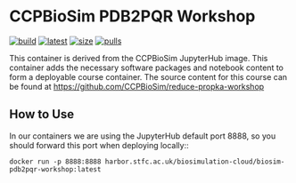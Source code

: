 CCPBioSim PDB2PQR Workshop
==========================

[![build](https://github.com/jimboid/biosim-pdb2pqr-workshop/actions/workflows/build.yml/badge.svg?branch=main)](https://github.com/jimboid/biosim-pdb2pqr-workshop/actions/workflows/build.yml)
[![latest](https://img.shields.io/badge/dynamic/xml?url=https%3A%2F%2Fgithub.com%2Fjimboid%2Fbackage%2Fraw%2Findex%2Fjimboid%2Fbiosim-pdb2pqr-workshop%2Fbiosim-pdb2pqr-workshop.xml&query=xml%2Fversion%5B.%2Flatest%5B.%3D%22true%22%5D%5D%2Ftags%5B.!%3D%22latest%22%5D&logo=github&label=latest&color=purple)](https://github.com/jimboid/biosim-pdb2pqr-workshop)
[![size](https://img.shields.io/badge/dynamic/xml?url=https%3A%2F%2Fgithub.com%2Fjimboid%2Fbackage%2Fraw%2Findex%2Fjimboid%2Fbiosim-pdb2pqr-workshop%2Fbiosim-pdb2pqr-workshop.xml&query=xml%2Fsize&logo=github&label=size&color=orange)](https://github.com/jimboid/biosim-pdb2pqr-workshop)
[![pulls](https://img.shields.io/badge/dynamic/xml?url=https%3A%2F%2Fgithub.com%2Fjimboid%2Fbackage%2Fraw%2Findex%2Fjimboid%2Fbiosim-pdb2pqr-workshop%2Fbiosim-pdb2pqr-workshop.xml&query=xml%2Fdownloads&logo=github&label=pulls&color=blue)](https://github.com/jimboid/biosim-pdb2pqr-workshop)

This container is derived from the CCPBioSim JupyterHub image. This container
adds the necessary software packages and notebook content to form a deployable
course container. The source content for this course can be found at
https://github.com/CCPBioSim/reduce-propka-workshop

How to Use
----------

In our containers we are using the JupyterHub default port 8888, so you should
forward this port when deploying locally::

    docker run -p 8888:8888 harbor.stfc.ac.uk/biosimulation-cloud/biosim-pdb2pqr-workshop:latest

